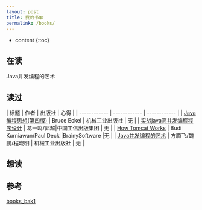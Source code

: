 ```yaml
---
layout: post
title: 我的书单
permalink: /books/
---
```


* content
{:toc}

## 在读

Java并发编程的艺术


## 读过

| 标题  | 作者 | 出版社 | 心得  |
| ------------ | ------------ | ------------ |
| [Java编程思想(第四版)](https://book.douban.com/subject/2130190) | Bruce Eckel  | 机械工业出版社 | 无 |
| [实战java高并发编程程序设计](https://book.douban.com/subject/26663605) | 葛一鸣/郭超|中国工信出版集团 | 无 |
| [How Tomcat Works](https://book.douban.com/subject/1943128) | Budi Kurniawan/Paul Deck |BrainySoftware |无 |
| [Java并发编程的艺术](https://book.douban.com/subject/26591326) | 方腾飞/魏鹏/程晓明 | 机械工业出版社 | 无 |

## 想读

## 参考

[books_bak1](./books/books_bak1)